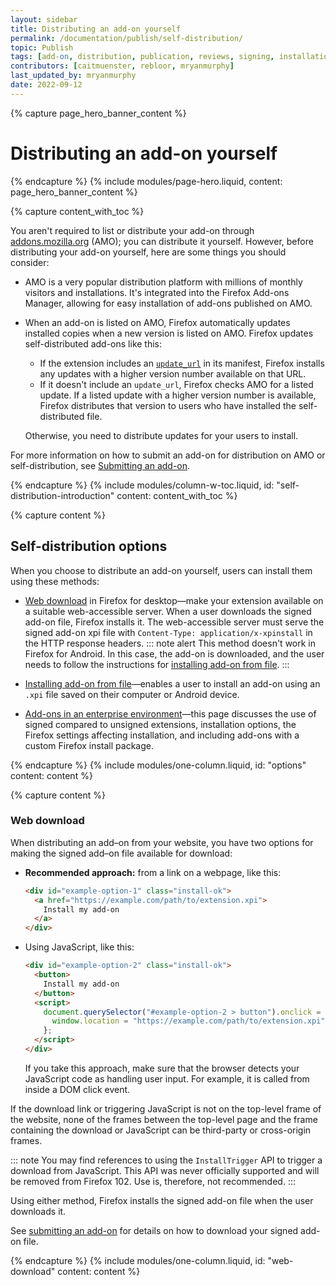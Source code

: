 ```yaml
---
layout: sidebar
title: Distributing an add-on yourself
permalink: /documentation/publish/self-distribution/
topic: Publish
tags: [add-on, distribution, publication, reviews, signing, installation]
contributors: [caitmuenster, rebloor, mryanmurphy]
last_updated_by: mryanmurphy
date: 2022-09-12
---
```


<!-- Page Hero Banner -->

{% capture page_hero_banner_content %}

# Distributing an add-on yourself

{% endcapture %}
{% include modules/page-hero.liquid,
	content: page_hero_banner_content
%}

<!-- END: Page Hero Banner -->

<!-- Content with Table of Contents Module -->

{% capture content_with_toc %}

You aren't required to list or distribute your add-on through [addons.mozilla.org](https://addons.mozilla.org) (AMO); you can distribute it yourself. However, before distributing your add-on yourself, here are some things you should consider:

- AMO is a very popular distribution platform with millions of monthly visitors and installations. It's integrated into the Firefox Add-ons Manager, allowing for easy installation of add-ons published on AMO.

- When an add-on is listed on AMO, Firefox automatically updates installed copies when a new version is listed on AMO. Firefox updates self-distributed add-ons like this:

  - If the extension includes an [`update_url`](https://developer.mozilla.org/docs/Mozilla/Add-ons/Updates) in its manifest, Firefox installs any updates with a higher version number available on that URL.
  - If it doesn't include an `update_url`, Firefox checks AMO for a listed update. If a listed update with a higher version number is available, Firefox distributes that version to users who have installed the self-distributed file.

  Otherwise, you need to distribute updates for your users to install.

For more information on how to submit an add-on for distribution on AMO or self-distribution, see [Submitting an add-on](/documentation/publish/submitting-an-add-on/).

{% endcapture %}
{% include modules/column-w-toc.liquid,
	id: "self-distribution-introduction"
	content: content_with_toc
%}

<!-- END: Content with Table of Contents -->

<!-- Single Column Body Module -->

{% capture content %}

## Self-distribution options

When you choose to distribute an add-on yourself, users can install them using these methods:

- [Web download](#web-download) in Firefox for desktop—make your extension available on a suitable web-accessible server. When a user downloads the signed add-on file, Firefox installs it. The web-accessible server must serve the signed add-on xpi file with `Content-Type: application/x-xpinstall` in the HTTP response headers.
  ::: note alert
  This method doesn't work in Firefox for Android. In this case, the add-on is downloaded, and the user needs to follow the instructions for [installing add-on from file](/documentation/publish/distribute-sideloading#install-addon-from-file-android).
  :::

- [Installing add-on from file](/documentation/publish/distribute-sideloading)—enables a user to install an add-on using an `.xpi` file saved on their computer or Android device.

- [Add-ons in an enterprise environment](/documentation/enterprise/enterprise-distribution/)—this page discusses the use of signed compared to unsigned extensions, installation options, the Firefox settings affecting installation, and including add-ons with a custom Firefox install package.

{% endcapture %}
{% include modules/one-column.liquid,
  id: "options"
  content: content
%}

{% capture content %}

### Web download

When distributing an add–on from your website, you have two options for making the signed add–on file available for download:

- **Recommended approach:** from a link on a webpage, like this:
  ```html
  <div id="example-option-1" class="install-ok">
    <a href="https://example.com/path/to/extension.xpi">
      Install my add-on
    </a>
  </div>
  ```

- Using JavaScript, like this:
  ```html
  <div id="example-option-2" class="install-ok">
    <button>
      Install my add-on
    </button>
    <script>
      document.querySelector("#example-option-2 > button").onclick = () => {
        window.location = "https://example.com/path/to/extension.xpi";
      };
    </script>
  </div>
  ```
  If you take this approach, make sure that the browser detects your JavaScript code as handling user input. For example, it is called from inside a DOM click event.

If the download link or triggering JavaScript is not on the top-level frame of the website, none of the frames between the top-level page and the frame containing the download or JavaScript can be third-party or cross-origin frames.

::: note
You may find references to using the `InstallTrigger` API to trigger a download from JavaScript. This API was never officially supported and will be removed from Firefox 102. Use is, therefore, not recommended.
:::

Using either method, Firefox installs the signed add-on file when the user downloads it.

See [submitting an add-on](/documentation/publish/submitting-an-add-on/#self-distribution) for details on how to download your signed add-on file.

{% endcapture %}
{% include modules/one-column.liquid,
  id: "web-download"
  content: content
%}

<!-- END: Single Column Body Module -->


